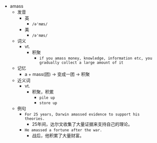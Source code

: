 - amass
  - 发音
    - 英
      - `/ə'mæs/`
    - 美
      - `/ə'mæs/`
  - 词义
    - vt.
      - 积聚
        - `if you amass money, knowledge, information etc, you gradually collect a large amount of it`
  - 记忆
    - a + mass(团) → 变成一团 → 积聚
  - 近义词
    - vt.
      - 积聚，积累
        - `pile up`
        - `store up`
  - 例句
    - `For 25 years, Darwin amassed evidence to support his theories.`
      - 25年间，达尔文收集了大量证据来支持自己的理论。
    - `He amassed a fortune after the war.`
      - 战后，他积累了大量财富。

